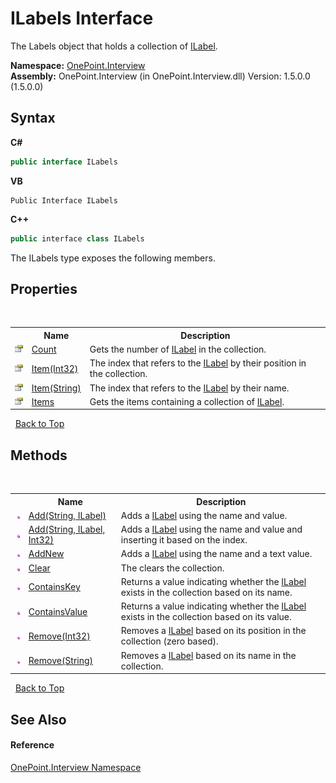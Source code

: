 # ILabels Interface
 

The Labels object that holds a collection of <a href="T_OnePoint_Interview_ILabel">ILabel</a>.

**Namespace:**&nbsp;<a href="N_OnePoint_Interview">OnePoint.Interview</a><br />**Assembly:**&nbsp;OnePoint.Interview (in OnePoint.Interview.dll) Version: 1.5.0.0 (1.5.0.0)

## Syntax

**C#**<br />
``` C#
public interface ILabels
```

**VB**<br />
``` VB
Public Interface ILabels
```

**C++**<br />
``` C++
public interface class ILabels
```

The ILabels type exposes the following members.


## Properties
&nbsp;<table><tr><th></th><th>Name</th><th>Description</th></tr><tr><td>![Public property](media/pubproperty.gif "Public property")</td><td><a href="P_OnePoint_Interview_ILabels_Count">Count</a></td><td>
Gets the number of <a href="T_OnePoint_Interview_ILabel">ILabel</a> in the collection.</td></tr><tr><td>![Public property](media/pubproperty.gif "Public property")</td><td><a href="P_OnePoint_Interview_ILabels_Item">Item(Int32)</a></td><td>
The index that refers to the <a href="T_OnePoint_Interview_ILabel">ILabel</a> by their position in the collection.</td></tr><tr><td>![Public property](media/pubproperty.gif "Public property")</td><td><a href="P_OnePoint_Interview_ILabels_Item_1">Item(String)</a></td><td>
The index that refers to the <a href="T_OnePoint_Interview_ILabel">ILabel</a> by their name.</td></tr><tr><td>![Public property](media/pubproperty.gif "Public property")</td><td><a href="P_OnePoint_Interview_ILabels_Items">Items</a></td><td>
Gets the items containing a collection of <a href="T_OnePoint_Interview_ILabel">ILabel</a>.</td></tr></table>&nbsp;
<a href="#ilabels-interface">Back to Top</a>

## Methods
&nbsp;<table><tr><th></th><th>Name</th><th>Description</th></tr><tr><td>![Public method](media/pubmethod.gif "Public method")</td><td><a href="M_OnePoint_Interview_ILabels_Add">Add(String, ILabel)</a></td><td>
Adds a <a href="T_OnePoint_Interview_ILabel">ILabel</a> using the name and value.</td></tr><tr><td>![Public method](media/pubmethod.gif "Public method")</td><td><a href="M_OnePoint_Interview_ILabels_Add_1">Add(String, ILabel, Int32)</a></td><td>
Adds a <a href="T_OnePoint_Interview_ILabel">ILabel</a> using the name and value and inserting it based on the index.</td></tr><tr><td>![Public method](media/pubmethod.gif "Public method")</td><td><a href="M_OnePoint_Interview_ILabels_AddNew">AddNew</a></td><td>
Adds a <a href="T_OnePoint_Interview_ILabel">ILabel</a> using the name and a text value.</td></tr><tr><td>![Public method](media/pubmethod.gif "Public method")</td><td><a href="M_OnePoint_Interview_ILabels_Clear">Clear</a></td><td>
The clears the collection.</td></tr><tr><td>![Public method](media/pubmethod.gif "Public method")</td><td><a href="M_OnePoint_Interview_ILabels_ContainsKey">ContainsKey</a></td><td>
Returns a value indicating whether the <a href="T_OnePoint_Interview_ILabel">ILabel</a> exists in the collection based on its name.</td></tr><tr><td>![Public method](media/pubmethod.gif "Public method")</td><td><a href="M_OnePoint_Interview_ILabels_ContainsValue">ContainsValue</a></td><td>
Returns a value indicating whether the <a href="T_OnePoint_Interview_ILabel">ILabel</a> exists in the collection based on its value.</td></tr><tr><td>![Public method](media/pubmethod.gif "Public method")</td><td><a href="M_OnePoint_Interview_ILabels_Remove">Remove(Int32)</a></td><td>
Removes a <a href="T_OnePoint_Interview_ILabel">ILabel</a> based on its position in the collection (zero based).</td></tr><tr><td>![Public method](media/pubmethod.gif "Public method")</td><td><a href="M_OnePoint_Interview_ILabels_Remove_1">Remove(String)</a></td><td>
Removes a <a href="T_OnePoint_Interview_ILabel">ILabel</a> based on its name in the collection.</td></tr></table>&nbsp;
<a href="#ilabels-interface">Back to Top</a>

## See Also


#### Reference
<a href="N_OnePoint_Interview">OnePoint.Interview Namespace</a><br />